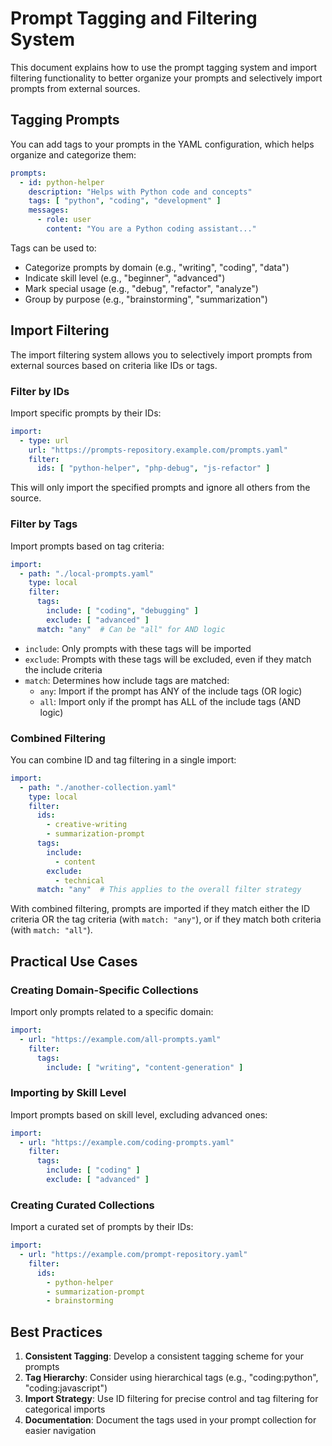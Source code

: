 # Prompt Tagging and Filtering System

This document explains how to use the prompt tagging system and import filtering functionality to better organize your
prompts and selectively import prompts from external sources.

## Tagging Prompts

You can add tags to your prompts in the YAML configuration, which helps organize and categorize them:

```yaml
prompts:
  - id: python-helper
    description: "Helps with Python code and concepts"
    tags: [ "python", "coding", "development" ]
    messages:
      - role: user
        content: "You are a Python coding assistant..."
```

Tags can be used to:

- Categorize prompts by domain (e.g., "writing", "coding", "data")
- Indicate skill level (e.g., "beginner", "advanced")
- Mark special usage (e.g., "debug", "refactor", "analyze")
- Group by purpose (e.g., "brainstorming", "summarization")

## Import Filtering

The import filtering system allows you to selectively import prompts from external sources based on criteria like IDs or
tags.

### Filter by IDs

Import specific prompts by their IDs:

```yaml
import:
  - type: url
    url: "https://prompts-repository.example.com/prompts.yaml"
    filter:
      ids: [ "python-helper", "php-debug", "js-refactor" ]
```

This will only import the specified prompts and ignore all others from the source.

### Filter by Tags

Import prompts based on tag criteria:

```yaml
import:
  - path: "./local-prompts.yaml"
    type: local
    filter:
      tags:
        include: [ "coding", "debugging" ]
        exclude: [ "advanced" ]
      match: "any"  # Can be "all" for AND logic
```

- `include`: Only prompts with these tags will be imported
- `exclude`: Prompts with these tags will be excluded, even if they match the include criteria
- `match`: Determines how include tags are matched:
    - `any`: Import if the prompt has ANY of the include tags (OR logic)
    - `all`: Import only if the prompt has ALL of the include tags (AND logic)

### Combined Filtering

You can combine ID and tag filtering in a single import:

```yaml
import:
  - path: "./another-collection.yaml"
    type: local
    filter:
      ids:
        - creative-writing
        - summarization-prompt
      tags:
        include:
          - content
        exclude:
          - technical
      match: "any"  # This applies to the overall filter strategy
```

With combined filtering, prompts are imported if they match either the ID criteria OR the tag criteria (with
`match: "any"`), or if they match both criteria (with `match: "all"`).

## Practical Use Cases

### Creating Domain-Specific Collections

Import only prompts related to a specific domain:

```yaml
import:
  - url: "https://example.com/all-prompts.yaml"
    filter:
      tags:
        include: [ "writing", "content-generation" ]
```

### Importing by Skill Level

Import prompts based on skill level, excluding advanced ones:

```yaml
import:
  - url: "https://example.com/coding-prompts.yaml"
    filter:
      tags:
        include: [ "coding" ]
        exclude: [ "advanced" ]
```

### Creating Curated Collections

Import a curated set of prompts by their IDs:

```yaml
import:
  - url: "https://example.com/prompt-repository.yaml"
    filter:
      ids:
        - python-helper
        - summarization-prompt
        - brainstorming
```

## Best Practices

1. **Consistent Tagging**: Develop a consistent tagging scheme for your prompts
2. **Tag Hierarchy**: Consider using hierarchical tags (e.g., "coding:python", "coding:javascript")
3. **Import Strategy**: Use ID filtering for precise control and tag filtering for categorical imports
4. **Documentation**: Document the tags used in your prompt collection for easier navigation
